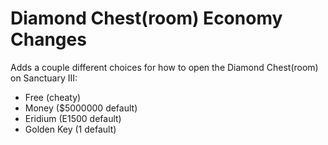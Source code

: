 Diamond Chest(room) Economy Changes
===================================

Adds a couple different choices for how to open the Diamond Chest(room) on Sanctuary III:
- Free (cheaty)
- Money ($5000000 default)
- Eridium (E1500 default)
- Golden Key (1 default)
